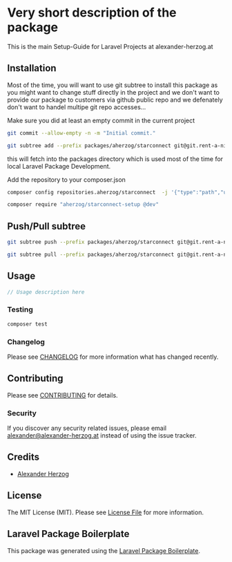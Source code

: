 # Very short description of the package

This is the main Setup-Guide for Laravel Projects at alexander-herzog.at


## Installation

Most of the time, you will want to use git subtree to install this package as you might want to change stuff directly in the project and we don't want to provide our package to customers via github public repo and we defenately don't want to handel multipe git repo accesses...

Make sure you did at least an empty commit in the current project
```bash
git commit --allow-empty -n -m "Initial commit."
```

```bash
git subtree add --prefix packages/aherzog/starconnect git@git.rent-a-ninja.org:aherzog/starconnect.git main --squash
```
this will fetch into the packages directory which is used most of the time for local Laravel Package Development.

Add the repository to your composer.json
```bash
composer config repositories.aherzog/starconnect  -j '{"type":"path","url":"./packages/aherzog/starconnect-setup","options":{"symlink":true}}'

composer require "aherzog/starconnect-setup @dev"
```

## Push/Pull subtree
```bash
git subtree push --prefix packages/aherzog/starconnect git@git.rent-a-ninja.org:aherzog/starconnect.git main
```
```bash
git subtree pull --prefix packages/aherzog/starconnect git@git.rent-a-ninja.org:aherzog/starconnect.git main --squash
```

## Usage

```php
// Usage description here
```

### Testing

```bash
composer test
```

### Changelog

Please see [CHANGELOG](CHANGELOG.md) for more information what has changed recently.

## Contributing

Please see [CONTRIBUTING](CONTRIBUTING.md) for details.

### Security

If you discover any security related issues, please email alexander@alexander-herzog.at instead of using the issue tracker.

## Credits

-   [Alexander Herzog](https://github.com/aherzog)

## License

The MIT License (MIT). Please see [License File](LICENSE.md) for more information.

## Laravel Package Boilerplate

This package was generated using the [Laravel Package Boilerplate](https://laravelpackageboilerplate.com).
